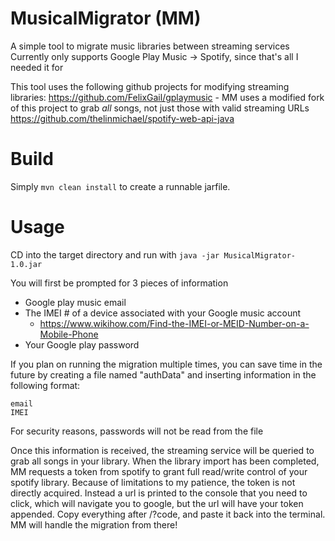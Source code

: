 # MusicalMigrator (MM)
A simple tool to migrate music libraries between streaming services
Currently only supports Google Play Music -> Spotify, since that's all I needed it for

This tool uses the following github projects for modifying streaming libraries:
https://github.com/FelixGail/gplaymusic - MM uses a modified fork of this project to grab _all_ songs, not just those with valid streaming URLs
https://github.com/thelinmichael/spotify-web-api-java

# Build
Simply `mvn clean install` to create a runnable jarfile.

# Usage
CD into the target directory and run with `java -jar MusicalMigrator-1.0.jar`

You will first be prompted for 3 pieces of information
- Google play music email
- The IMEI # of a device associated with your Google music account
  - https://www.wikihow.com/Find-the-IMEI-or-MEID-Number-on-a-Mobile-Phone
- Your Google play password

If you plan on running the migration multiple times, you can save time in the future by creating a file named "authData" and inserting information in the following format:
```
email
IMEI
```
For security reasons, passwords will not be read from the file

Once this information is received, the streaming service will be queried to grab all songs in your library.
When the library import has been completed, MM requests a token from spotify to grant full read/write control of your spotify library. Because of limitations to my patience, the token is not directly acquired. Instead a url is printed to the console that you need to click, which will navigate you to google, but the url will have your token appended. Copy everything after /?code, and paste it back into the terminal. MM will handle the migration from there!
